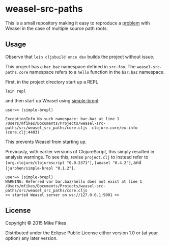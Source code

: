 # weasel-src-paths

This is a small repository making it easy to reproduce a [problem](https://github.com/tomjakubowski/weasel/issues/28) with Weasel in the case of multiple source path roots.

## Usage

Observe that `lein cljsbuild once dev` builds the project without issue.

This project has a `bar.baz` namespace defined in `src-foo`. The `weasel-src-paths.core` namespace refers to a `hello` function in the `bar.baz` namespace.

First, in the project directory start up a REPL
```
lein repl
```
and then start up Weasel using [simple-brepl](https://github.com/james-henderson/simple-brepl):
```
user=> (simple-brepl)

ExceptionInfo No such namespace: bar.baz at line 1 /Users/mfikes/Documents/Projects/weasel-src-paths/src/weasel_src_paths/core.cljs  clojure.core/ex-info (core.clj:4403)
```

This prevents Weasel from starting up.

Previously, with earlier versions of ClojureScript, this simply resulted in analysis warnings. To see this, revise `project.clj` to instead refer to `[org.clojure/clojurescript "0.0-2371"]`, `[weasel "0.4.2"]`, and `[jarohen/simple-brepl "0.1.2"]`.

```
user=> (simple-brepl)
WARNING: Referred var bar.baz/hello does not exist at line 1 /Users/mfikes/Documents/Projects/weasel-src-paths/src/weasel_src_paths/core.cljs
<< started Weasel server on ws://127.0.0.1:9001 >>
```

## License

Copyright © 2015 Mike Fikes

Distributed under the Eclipse Public License either version 1.0 or (at
your option) any later version.
